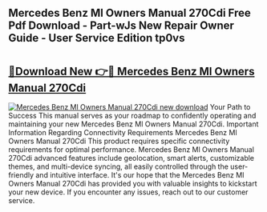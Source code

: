 ## Mercedes Benz Ml Owners Manual 270Cdi Free Pdf Download - Part-wJs New Repair Owner Guide - User Service Edition tp0vs

# <h2><a href="http://bc46983.oget.top/?id=Mercedes+Benz+Ml+Owners+Manual+270Cdi">🔗Download New 👉🔴 Mercedes Benz Ml Owners Manual 270Cdi</a></h2>

[![Mercedes Benz Ml Owners Manual 270Cdi new download](https://i.imgur.com/5g1atiW.png)](http://bc46983.oget.top/?id=Mercedes+Benz+Ml+Owners+Manual+270Cdi)
Your Path to Success This manual serves as your roadmap to confidently operating and maintaining your new Mercedes Benz Ml Owners Manual 270Cdi. Important Information Regarding Connectivity Requirements Mercedes Benz Ml Owners Manual 270Cdi This product requires specific connectivity requirements for optimal performance. Mercedes Benz Ml Owners Manual 270Cdi advanced features include geolocation, smart alerts, customizable themes, and multi-device syncing, all easily controlled through the user-friendly and intuitive interface. It's our hope that the Mercedes Benz Ml Owners Manual 270Cdi has provided you with valuable insights to kickstart your new device. If you encounter any issues, reach out to our customer service.
